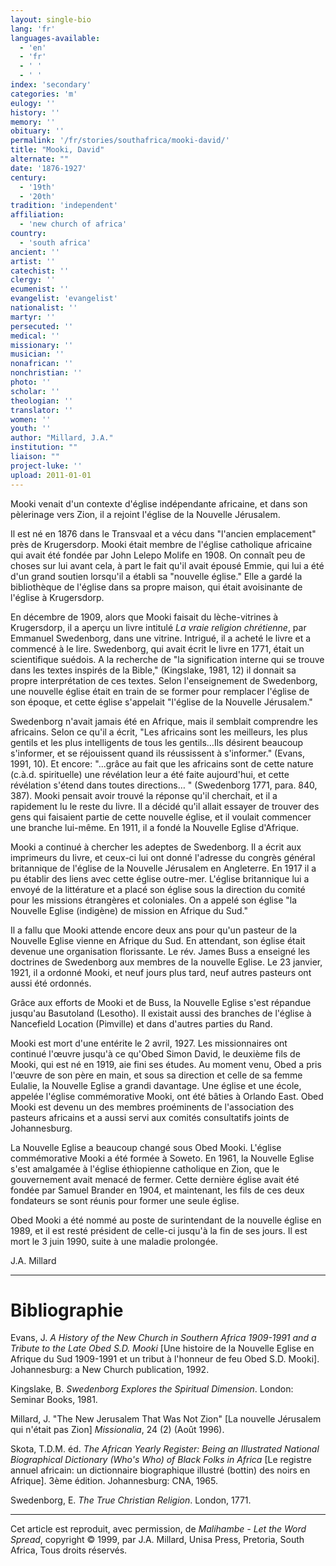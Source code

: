 ```yaml
---
layout: single-bio
lang: 'fr'
languages-available:
  - 'en'
  - 'fr'
  - ' '
  - ' '
index: 'secondary'
categories: 'm'
eulogy: ''
history: ''
memory: ''
obituary: ''
permalink: '/fr/stories/southafrica/mooki-david/'
title: "Mooki, David"
alternate: ""
date: '1876-1927'
century:
  - '19th'
  - '20th'
tradition: 'independent'
affiliation:
  - 'new church of africa'
country:
  - 'south africa'
ancient: ''
artist: ''
catechist: ''
clergy: ''
ecumenist: ''
evangelist: 'evangelist'
nationalist: ''
martyr: ''
persecuted: ''
medical: ''
missionary: ''
musician: ''
nonafrican: ''
nonchristian: ''
photo: ''
scholar: ''
theologian: ''
translator: ''
women: ''
youth: ''
author: "Millard, J.A."
institution: ""
liaison: ""
project-luke: ''
upload: 2011-01-01
---
```




Mooki venait d'un contexte d'église indépendante africaine, et dans son pèlerinage vers Zion, il a rejoint l'église de la Nouvelle Jérusalem.

Il est né en 1876 dans le Transvaal et a vécu dans "l'ancien emplacement" près de Krugersdorp. Mooki était membre de l'église catholique africaine qui avait été fondée par John Lelepo Molife en 1908. On connaît peu de choses sur lui avant cela, à part le fait qu'il avait épousé Emmie, qui lui a été d'un grand soutien lorsqu'il a établi sa "nouvelle église." Elle a gardé la bibliothèque de l'église dans sa propre maison, qui était avoisinante de l'église à Krugersdorp.

En décembre de 1909, alors que Mooki faisait du lèche-vitrines à Krugersdorp, il a aperçu un livre intitulé *La vraie religion chrétienne*, par Emmanuel Swedenborg, dans une vitrine. Intrigué, il a acheté le livre et a commencé à le lire. Swedenborg, qui avait écrit le livre en 1771, était un scientifique suédois. A la recherche de "la signification interne qui se trouve dans les textes inspirés de la Bible," (Kingslake, 1981, 12) il donnait sa propre interprétation de ces textes. Selon l'enseignement de Swedenborg, une nouvelle église était en train de se former pour remplacer l'église de son époque, et cette église s'appelait "l'église de la Nouvelle Jérusalem."

Swedenborg n'avait jamais été en Afrique, mais il semblait comprendre les africains. Selon ce qu'il a écrit, "Les africains sont les meilleurs, les plus gentils et les plus intelligents de tous les gentils…Ils désirent beaucoup s'informer, et se réjouissent quand ils réussissent à s'informer." (Evans, 1991, 10). Et encore: "...grâce au fait que les africains sont de cette nature (c.à.d. spirituelle) une révélation leur a été faite aujourd'hui, et cette révélation s'étend dans toutes directions… " (Swedenborg 1771, para. 840, 387). Mooki pensait avoir trouvé la réponse qu'il cherchait, et il a rapidement lu le reste du livre. Il a décidé qu'il allait essayer de trouver des gens qui faisaient partie de cette nouvelle église, et il voulait commencer une branche lui-même. En 1911, il a fondé la Nouvelle Eglise d'Afrique.

Mooki a continué à chercher les adeptes de Swedenborg. Il a écrit aux imprimeurs du livre, et ceux-ci lui ont donné l'adresse du congrès général britannique de l'église de la Nouvelle Jérusalem en Angleterre. En 1917 il a pu établir des liens avec cette église outre-mer. L'église britannique lui a envoyé de la littérature et a placé son église sous la direction du comité pour les missions étrangères et coloniales. On a appelé son église "la Nouvelle Eglise (indigène) de mission en Afrique du Sud."

Il a fallu que Mooki attende encore deux ans pour qu'un pasteur de la Nouvelle Eglise vienne en Afrique du Sud. En attendant, son église était devenue une organisation florissante. Le rév. James Buss a enseigné les doctrines de Swedenborg aux membres de la nouvelle Eglise. Le 23 janvier, 1921, il a ordonné Mooki, et neuf jours plus tard, neuf autres pasteurs ont aussi été ordonnés.

Grâce aux efforts de Mooki et de Buss, la Nouvelle Eglise s'est répandue jusqu'au Basutoland (Lesotho). Il existait aussi des branches de l'église à Nancefield Location (Pimville) et dans d'autres parties du Rand.

Mooki est mort d'une entérite le 2 avril, 1927. Les missionnaires ont continué l'œuvre jusqu'à ce qu'Obed Simon David, le deuxième fils de Mooki, qui est né en 1919, aie fini ses études. Au moment venu, Obed a pris l'œuvre de son père en main, et sous sa direction et celle de sa femme Eulalie, la Nouvelle Eglise a grandi davantage. Une église et une école, appelée l'église commémorative Mooki, ont été bâties à Orlando East. Obed Mooki est devenu un des membres proéminents de l'association des pasteurs africains et a aussi servi aux comités consultatifs joints de Johannesburg.

La Nouvelle Eglise a beaucoup changé sous Obed Mooki. L'église commémorative Mooki a été formée à Soweto. En 1961, la Nouvelle Eglise s'est amalgamée à l'église éthiopienne catholique en Zion, que le gouvernement avait menacé de fermer. Cette dernière église avait été fondée par Samuel Brander en 1904, et maintenant, les fils de ces deux fondateurs se sont réunis pour former une seule église.

Obed Mooki a été nommé au poste de surintendant de la nouvelle église en 1989, et il est resté président de celle-ci jusqu'à la fin de ses jours. Il est mort le 3 juin 1990, suite à une maladie prolongée.

J.A. Millard

---

# Bibliographie

Evans, J. *A History of the New Church in Southern Africa 1909-1991 and a Tribute to the Late Obed S.D. Mooki* [Une histoire de la Nouvelle Eglise en Afrique du Sud 1909-1991 et un tribut à l'honneur de feu Obed S.D. Mooki]. Johannesburg: a New Church publication, 1992.

Kingslake, B. *Swedenborg Explores the Spiritual Dimension*. London: Seminar Books, 1981.

Millard, J. "The New Jerusalem That Was Not Zion" [La nouvelle Jérusalem qui n'était pas Zion] *Missionalia*, 24 (2) (Août 1996).

Skota, T.D.M. éd. *The African Yearly Register: Being an Illustrated National Biographical Dictionary (Who's Who) of Black Folks in Africa* [Le registre annuel africain: un dictionnaire biographique illustré (bottin) des noirs en Afrique]. 3ème édition. Johannesburg: CNA, 1965.

Swedenborg, E. *The True Christian Religion*. London, 1771.

---

Cet article est reproduit, avec permission, de *Malihambe - Let the Word Spread*, copyright © 1999, par J.A. Millard, Unisa Press, Pretoria, South Africa, Tous droits réservés.
